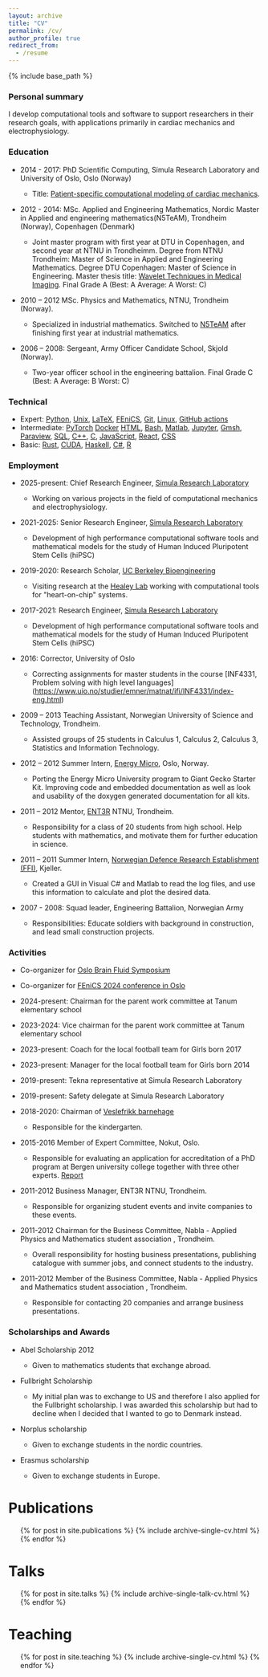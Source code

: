 ```yaml
---
layout: archive
title: "CV"
permalink: /cv/
author_profile: true
redirect_from:
  - /resume
---
```


{% include base_path %}


### Personal summary

I develop computational tools and software to support researchers in their research goals, 
with applications primarily in cardiac mechanics and electrophysiology.


### Education

- 2014 - 2017: PhD Scientific Computing, Simula Research Laboratory and University
  of Oslo, Oslo (Norway)
  - Title: [Patient-specific computational modeling of cardiac mechanics](https://www.duo.uio.no/handle/10852/62015).

- 2012 - 2014: MSc. Applied and Engineering Mathematics, Nordic Master in Applied
and engineering mathematics(N5TeAM), Trondheim (Norway), Copenhagen (Denmark)
  - Joint master program with first year at DTU in Copenhagen, and
second year at NTNU in Trondheimm. Degree from  NTNU Trondheim:
Master of Science in Applied and Engineering Mathematics. Degree DTU
Copenhagen: Master of Science in Engineering. Master thesis title:
[Wavelet Techniques in Medical Imaging](https://ntnuopen.ntnu.no/ntnu-xmlui/bitstream/handle/11250/259333/733307_FULLTEXT01.pdf). Final Grade A (Best: A Average: A
Worst: C)

- 2010 – 2012 MSc. Physics and Mathematics, NTNU, Trondheim (Norway).
  - Specialized in industrial mathematics. Switched to
[N5TeAM](http://n5team.aalto.fi/en/) after finishing first year at
industrial mathematics.

- 2006 – 2008: Sergeant, Army Officer Candidate School, Skjold (Norway).
  - Two-year officer school in the engineering battalion. Final Grade C
(Best: A Average: B Worst: C)


### Technical

- Expert:
  [Python](https://www.python.org),
  [Unix](https://en.wikipedia.org/wiki/Unix),
  [LaTeX](https://www.latex-project.org),
  [FEniCS](https://fenicsproject.org),
  [Git](https://git-scm.com),
  [Linux](https://en.wikipedia.org/wiki/Linux),
  [GitHub actions](https://github.com/features/actions)
- Intermediate:
  [PyTorch](https://pytorch.org)
  [Docker](https://www.docker.com)
  [HTML](https://en.wikipedia.org/wiki/HTML),
  [Bash](https://en.wikipedia.org/wiki/Bash_(Unix_shell)),
  [Matlab](https://se.mathworks.com/products/matlab.html),
  [Jupyter](http://jupyter.org),
  [Gmsh](http://gmsh.info),
  [Paraview](https://www.paraview.org),
  [SQL](https://en.wikipedia.org/wiki/SQL),
  [C++](https://en.wikipedia.org/wiki/C%2B%2B),
  [C](https://en.wikipedia.org/wiki/C_(programming_language)),
  [JavaScript](https://en.wikipedia.org/wiki/JavaScript),
  [React](https://reactjs.org/),
  [CSS](https://en.wikipedia.org/wiki/Cascading_Style_Sheets)
- Basic:
  [Rust](https://www.rust-lang.org),
  [CUDA](https://en.wikipedia.org/wiki/CUDA),
  [Haskell](https://www.haskell.org/),
  [C#](https://en.wikipedia.org/wiki/C_Sharp_(programming_language)),
  [R](https://www.r-project.org/about.html)



### Employment
- 2025-present: Chief Research Engineer, [Simula Research Laboratory](https://www.simula.no)
  - Working on various projects in the field of computational mechanics and electrophysiology.

- 2021-2025: Senior Research Engineer, [Simula Research Laboratory](https://www.simula.no)
  - Development of high performance computational software tools and
mathematical models for the study of Human Induced Pluripotent Stem Cells (hiPSC)


- 2019-2020: Research Scholar, [UC Berkeley Bioengineering](http://bioeng.berkeley.edu)
  - Visiting research at the [Healey Lab](http://coebiomaterial.wpengine.com) 
working with computational tools for "heart-on-chip" systems.

- 2017-2021: Research Engineer, [Simula Research Laboratory](https://www.simula.no)
  - Development of high performance computational software tools and
mathematical models for the study of Human Induced Pluripotent Stem Cells (hiPSC)


- 2016: Corrector, University of Oslo
  - Correcting assignments for master students in the course
[INF4331, Problem solving with high level languages]
(https://www.uio.no/studier/emner/matnat/ifi/INF4331/index-eng.html)

- 2009 – 2013 Teaching Assistant, Norwegian University of Science and
  Technology, Trondheim.
  - Assisted groups of 25 students in Calculus 1, Calculus 2, Calculus 3,
 Statistics and Information Technology.


- 2012 – 2012 Summer Intern, [Energy Micro](https://www.silabs.com), Oslo, Norway.
  - Porting the Energy Micro University program to Giant Gecko Starter Kit.
Improving code and embedded documentation as well as look and usability of
the doxygen generated documentation for all kits.

- 2011 – 2012 Mentor, [ENT3R](https://www.ent3r.no) NTNU, Trondheim.
  - Responsibility for a class of 20 students from high school. Help students
 with mathematics, and motivate them for further education in science.

- 2011 – 2011 Summer Intern, [Norwegian Defence Research
  Establishment (FFI)](https://www.ffi.no), Kjeller.
  - Created a GUI in Visual C# and Matlab to read the log files, and use
this information to calculate and plot the desired data.

- 2007 - 2008: Squad leader, Engineering Battalion, Norwegian Army
  - Responsibilities: Educate soldiers with background in construction,
and lead small construction projects.


### Activities
- Co-organizer for [Oslo Brain Fluid Symposium](https://www.med.uio.no/klinmed/english/research/centres/kg-jebsen-brain-fluid/news-and-events/events/2024/oslo-brain-fluid-symposium.html)
- Co-organizer for [FEniCS 2024 conference in Oslo](https://fenicsproject.org/fenics-2024/)
- 2024-present: Chairman for the parent work committee at Tanum elementary school
- 2023-2024: Vice chairman for the parent work committee at Tanum elementary school
- 2023-present: Coach for the local football team for Girls born 2017
- 2023-present: Manager for the local football team for Girls born 2014
- 2019-present: Tekna representative at Simula Research Laboratory
- 2019-present: Safety delegate at Simula Research Laboratory

- 2018-2020: Chairman of [Veslefrikk barnehage](http://veslefrikkbaerum.barnehage.no/Innhold/Side/54035)
  - Responsible for the kindergarten.

- 2015-2016 Member of Expert Committee, Nokut, Oslo.
  - Responsible for evaluating an application for accreditation of a PhD program
at Bergen university college together with three other experts.
[Report](https://www.nokut.no/contentassets/8709159cefe84f72b68ea2f251f6130a/computer_science_software_engineering_sensor_networks_and_engineering_computing_phd_hib_2016.pdf)

- 2011-2012 Business Manager, ENT3R NTNU, Trondheim.
  - Responsible for organizing student events and invite companies to these events.

- 2011-2012 Chairman for the Business Committee, Nabla - Applied Physics and Mathematics
student association , Trondheim.
  - Overall responsibility for hosting business presentations,
publishing catalogue with summer jobs, and connect students to the industry.

- 2011-2012 Member of the Business Committee, Nabla - Applied Physics and Mathematics
student association , Trondheim.
  - Responsible for contacting 20 companies and arrange business presentations.

### Scholarships and Awards
- Abel Scholarship 2012
  - Given to mathematics students that exchange abroad.

- Fullbright Scholarship
  - My initial plan was to exchange to US and therefore I also applied for the Fullbright scholarship. I was awarded this scholarship but had to decline when I decided that I wanted to go to Denmark instead.

- Norplus scholarship
  - Given to exchange students in the nordic countries.

- Erasmus scholarship
  - Given to exchange students in Europe.



Publications
======
  <ul>{% for post in site.publications %}
    {% include archive-single-cv.html %}
  {% endfor %}</ul>
  
Talks
======
  <ul>{% for post in site.talks %}
    {% include archive-single-talk-cv.html %}
  {% endfor %}</ul>
  
Teaching
======
  <ul>{% for post in site.teaching %}
    {% include archive-single-cv.html %}
  {% endfor %}</ul>
  
